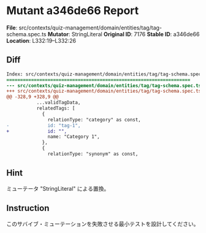 # Mutant a346de66 Report

**File**: src/contexts/quiz-management/domain/entities/tag/tag-schema.spec.ts
**Mutator**: StringLiteral
**Original ID**: 7176
**Stable ID**: a346de66
**Location**: L332:19–L332:26

## Diff

```diff
Index: src/contexts/quiz-management/domain/entities/tag/tag-schema.spec.ts
===================================================================
--- src/contexts/quiz-management/domain/entities/tag/tag-schema.spec.ts	original
+++ src/contexts/quiz-management/domain/entities/tag/tag-schema.spec.ts	mutated #7176
@@ -328,9 +328,9 @@
           ...validTagData,
           relatedTags: [
             {
               relationType: "category" as const,
-              id: "tag-1",
+              id: "",
               name: "Category 1",
             },
             {
               relationType: "synonym" as const,
```

## Hint

ミューテータ "StringLiteral" による置換。

## Instruction

このサバイブ・ミューテーションを失敗させる最小テストを設計してください。
